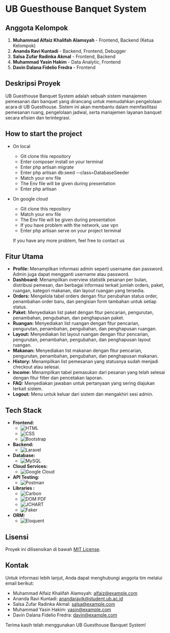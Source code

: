 # UB Guesthouse Banquet System

## Anggota Kelompok

1. **Muhammad Alfaiz Khalifah Alamsyah** - Frontend, Backend (Ketua Kelompok)
2. **Ananda Ravi Kuntadi** - Backend, Frontend, Debugger
3. **Salsa Zufar Radinka Akmal** - Frontend, Backend
4. **Muhammad Yasin Hakim** - Data Analytic, Frontend
5. **Davin Dalana Fidelio Fredra** - Frontend

## Deskripsi Proyek

UB Guesthouse Banquet System adalah sebuah sistem manajemen pemesanan dan banquet yang dirancang untuk memudahkan pengelolaan acara di UB Guesthouse. Sistem ini akan membantu dalam memfasilitasi pemesanan ruang, pengelolaan jadwal, serta manajemen layanan banquet secara efisien dan terintegrasi.

## How to start the project
- On local
    - Git clone this repository
    - Enter composer install on your terminal
    - Enter php artisan migrate
    - Enter php artisan db:seed --class=DatabaseSeeder
    - Match your env file
    - The Env file will be given during presentation
    - Enter php artisan
- On google cloud
    - Git clone this repository
    - Match your env file
    - The Env file will be given during presentation
    - If you have problem with the network, use vpn
    - Enter php artisan serve on your project terminal
 
  If you have any more problem, feel free to contact us

## Fitur Utama

- **Profile:** Menampilkan informasi admin seperti username dan password. Admin juga dapat mengganti username atau password.
- **Dashboard:** Menampilkan overview statistik pesanan per bulan, distribusi pemesan, dan berbagai informasi terkait jumlah orders, paket, ruangan, kategori makanan, dan layout ruangan yang tersedia.
- **Orders:** Mengelola tabel orders dengan fitur perubahan status order, penambahan order baru, dan pengisian form tambahan untuk setiap status.
- **Paket:** Menyediakan list paket dengan fitur pencarian, pengurutan, penambahan, pengubahan, dan penghapusan paket.
- **Ruangan:** Menyediakan list ruangan dengan fitur pencarian, pengurutan, penambahan, pengubahan, dan penghapusan ruangan.
- **Layout:** Menyediakan list layout ruangan dengan fitur pencarian, pengurutan, penambahan, pengubahan, dan penghapusan layout ruangan.
- **Makanan:** Menyediakan list makanan dengan fitur pencarian, pengurutan, penambahan, pengubahan, dan penghapusan makanan.
- **History:** Menampilkan list pemesanan yang statusnya sudah menjadi checkout atau selesai.
- **Income:** Menampilkan tabel pemasukan dari pesanan yang telah selesai dengan fitur filter dan pencetakan laporan.
- **FAQ:** Menyediakan jawaban untuk pertanyaan yang sering diajukan terkait sistem.
- **Logout:** Menu untuk keluar dari sistem dan mengakhiri sesi admin.

## Tech Stack

- **Frontend:** 
  - ![HTML](https://img.shields.io/badge/HTML-E34F26?style=for-the-badge&logo=html5&logoColor=white)
  - ![CSS](https://img.shields.io/badge/CSS-1572B6?style=for-the-badge&logo=css3&logoColor=white)
  - ![Bootstrap](https://img.shields.io/badge/Bootstrap-7952B3?style=for-the-badge&logo=bootstrap&logoColor=white)
- **Backend:**
  - ![Laravel](https://img.shields.io/badge/Laravel-FF2D20?style=for-the-badge&logo=laravel&logoColor=white)
- **Database:**
  - ![MySQL](https://img.shields.io/badge/MySQL-4479A1?style=for-the-badge&logo=mysql&logoColor=white)
- **Cloud Services:**
  - ![Google Cloud](https://img.shields.io/badge/Google_Cloud-4285F4?style=for-the-badge&logo=google-cloud&logoColor=white)
- **API Testing:**
  - ![Postman](https://img.shields.io/badge/Postman-FF6C37?style=for-the-badge&logo=postman&logoColor=white)
- **Libraries :**
  - ![Carbon](https://img.shields.io/badge/Carbon-A19092)
  - ![DOM PDF](https://img.shields.io/badge/DOM-PDF-A19092)
  - ![JCHART](https://img.shields.io/badge/jchart-A19092)
  - ![Faker](https://img.shields.io/badge/Faker-A19092)
- **ORM:**
  - ![Eloquent](https://img.shields.io/badge/Eloquent-FF0027)




## Lisensi

Proyek ini dilisensikan di bawah [MIT License](LICENSE).

## Kontak

Untuk informasi lebih lanjut, Anda dapat menghubungi anggota tim melalui email berikut:

- Muhammad Alfaiz Khalifah Alamsyah: alfaiz@example.com
- Ananda Ravi Kuntadi: anandaravik@student.ub.ac.id
- Salsa Zufar Radinka Akmal: salsa@example.com
- Muhammad Yasin Hakim: yasin@example.com
- Davin Dalana Fidelio Fredra: davin@example.com

Terima kasih telah menggunakan UB Guesthouse Banquet System!
